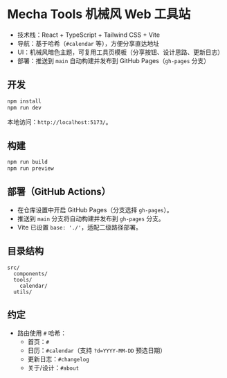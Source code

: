 # Mecha Tools 机械风 Web 工具站

- 技术栈：React + TypeScript + Tailwind CSS + Vite
- 导航：基于哈希（`#calendar` 等），方便分享直达地址
- UI：机械风暗色主题，可复用工具页模板（分享按钮、设计思路、更新日志）
- 部署：推送到 `main` 自动构建并发布到 GitHub Pages（`gh-pages` 分支）

## 开发

```bash
npm install
npm run dev
```

本地访问：`http://localhost:5173/`。

## 构建

```bash
npm run build
npm run preview
```

## 部署（GitHub Actions）

- 在仓库设置中开启 GitHub Pages（分支选择 `gh-pages`）。
- 推送到 `main` 分支将自动构建并发布到 `gh-pages` 分支。
- Vite 已设置 `base: './'`，适配二级路径部署。

## 目录结构

```
src/
  components/
  tools/
    calendar/
  utils/
```

## 约定

- 路由使用 `#` 哈希：
  - 首页：`#`
  - 日历：`#calendar`（支持 `?d=YYYY-MM-DD` 预选日期）
  - 更新日志：`#changelog`
  - 关于/设计：`#about`
